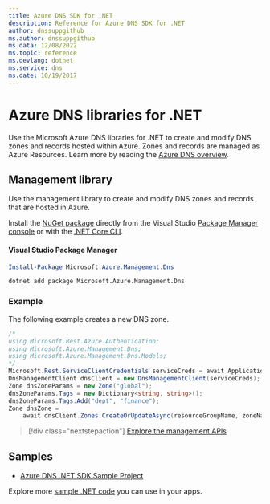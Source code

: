 ```yaml
---
title: Azure DNS SDK for .NET
description: Reference for Azure DNS SDK for .NET
author: dnssuppgithub
ms.author: dnssuppgithub
ms.data: 12/08/2022
ms.topic: reference
ms.devlang: dotnet
ms.service: dns
ms.date: 10/19/2017
---
```

# Azure DNS libraries for .NET

Use the Microsoft Azure DNS libraries for .NET to create and modify DNS zones and records hosted within Azure. Zones and records are managed as Azure Resources. Learn more by reading the [Azure DNS overview](/azure/dns/dns-overview).

## Management library

Use the management library to create and modify DNS zones and records that are hosted in Azure.

Install the [NuGet package](https://www.nuget.org/packages/Microsoft.Azure.Management.Dns) directly from the Visual Studio [Package Manager console][PackageManager] or with the [.NET Core CLI][DotNetCLI].

#### Visual Studio Package Manager

```powershell
Install-Package Microsoft.Azure.Management.Dns
```

```dotnetcli
dotnet add package Microsoft.Azure.Management.Dns
```

### Example

The following example creates a new DNS zone.

```csharp
/*
using Microsoft.Rest.Azure.Authentication;
using Microsoft.Azure.Management.Dns;
using Microsoft.Azure.Management.Dns.Models;
*/
Microsoft.Rest.ServiceClientCredentials serviceCreds = await ApplicationTokenProvider.LoginSilentAsync(tenantId, clientId, secret);
DnsManagementClient dnsClient = new DnsManagementClient(serviceCreds);            
Zone dnsZoneParams = new Zone("global");
dnsZoneParams.Tags = new Dictionary<string, string>();
dnsZoneParams.Tags.Add("dept", "finance");
Zone dnsZone =
    await dnsClient.Zones.CreateOrUpdateAsync(resourceGroupName, zoneName, dnsZoneParams, null, "*");
```

> [!div class="nextstepaction"]
> [Explore the management APIs](/dotnet/api/overview/azure/dns/management)

## Samples

* [Azure DNS .NET SDK Sample Project](https://www.microsoft.com/download/details.aspx?id=47268)

Explore more [sample .NET code](https://azure.microsoft.com/resources/samples/?platform=dotnet) you can use in your apps.

[PackageManager]: https://docs.microsoft.com/nuget/tools/package-manager-console
[DotNetCLI]: https://docs.microsoft.com/dotnet/core/tools/dotnet-add-package